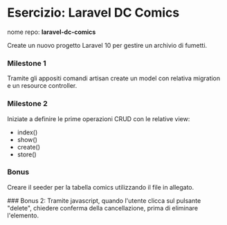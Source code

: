 # Esercizio: Laravel DC Comics

nome repo: **laravel-dc-comics**

Create un nuovo progetto Laravel 10 per gestire un archivio di fumetti.

### Milestone 1

Tramite gli appositi comandi artisan create un model con relativa migration e un resource controller.

### Milestone 2

Iniziate a definire le prime operazioni CRUD con le relative view:

-   index()
-   show()
-   create()
-   store()

### Bonus

Creare il seeder per la tabella comics utilizzando il file in allegato.

### Bonus 2:
Tramite javascript, quando l'utente clicca sul pulsante "delete", chiedere conferma della cancellazione, prima di eliminare l'elemento.
